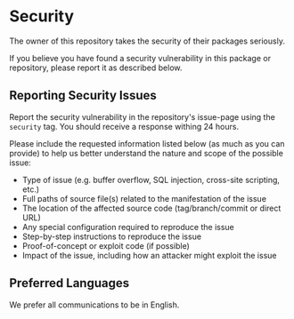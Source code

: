 # Security

The owner of this repository takes the security of their packages seriously.

If you believe you have found a security vulnerability in this package or repository, please report it as described below.

## Reporting Security Issues

Report the security vulnerability in the repository's issue-page using the `security` tag. You should receive a response withing 24 hours.

Please include the requested information listed below (as much as you can provide) to help us better understand the nature and scope of the possible issue:

- Type of issue (e.g. buffer overflow, SQL injection, cross-site scripting, etc.)
- Full paths of source file(s) related to the manifestation of the issue
- The location of the affected source code (tag/branch/commit or direct URL)
- Any special configuration required to reproduce the issue
- Step-by-step instructions to reproduce the issue
- Proof-of-concept or exploit code (if possible)
- Impact of the issue, including how an attacker might exploit the issue

## Preferred Languages

We prefer all communications to be in English.
